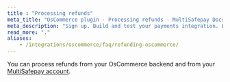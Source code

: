 ```yaml
---
title : "Processing refunds"
meta_title: "OsCommerce plugin - Processing refunds - MultiSafepay Docs"
meta_description: "Sign up. Build and test your payments integration. Explore our products and services. Use our API Reference, SDKs, and wrappers. Get support."
read_more: "."
aliases: 
    - /integrations/oscommerce/faq/refunding-oscommerce/
---
```

You can process refunds from your OsCommerce backend and from your [MultiSafepay account](https://merchant.multisafepay.com).

